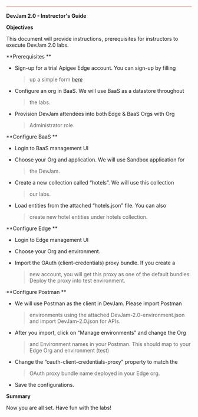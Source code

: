 ![](./media/image05.png)

**DevJam 2.0 - Instructor's Guide**

**Objectives**

This document will provide instructions, prerequisites for instructors
to execute DevJam 2.0 labs.

**Prerequisites **

-   Sign-up for a trial Apigee Edge account. You can sign-up by filling
    > up a simple form
    > [*here*](https://accounts.apigee.com/accounts/sign_up?int_medium=website&int_campaign=signup&int_source=follow)

-   Configure an org in BaaS. We will use BaaS as a datastore throughout
    > the labs.

-   Provision DevJam attendees into both Edge & BaaS Orgs with Org
    > Administrator role.

**Configure BaaS **

-   Login to BaaS management UI

-   Choose your Org and application. We will use Sandbox application for
    > the DevJam.

-   Create a new collection called “hotels”. We will use this collection
    > our labs.

-   Load entities from the attached “hotels.json” file. You can also
    > create new hotel entities under hotels collection.

**Configure Edge **

-   Login to Edge management UI

-   Choose your Org and environment.

-   Import the OAuth (client-credentials) proxy bundle. If you create a
    > new account, you will get this proxy as one of the
    > default bundles. Deploy the proxy into test environment.

**Configure Postman **

-   We will use Postman as the client in DevJam. Please import Postman
    > environments using the attached DevJam-2.0-environment.json and
    > import DevJam-2.0.json for APIs.

-   After you import, click on “Manage environments” and change the Org
    > and Environment names in your Postman. This should map to your
    > Edge Org and environment (test)

-   Change the “oauth-client-credentials-proxy” property to match the
    > OAuth proxy bundle name deployed in your Edge org.

-   Save the configurations.

**Summary**

Now you are all set. Have fun with the labs!
